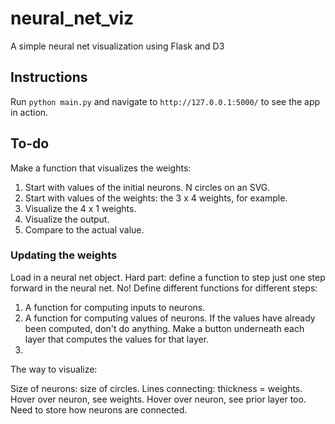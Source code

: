 # neural_net_viz
A simple neural net visualization using Flask and D3

## Instructions
Run `python main.py` and navigate to `http://127.0.0.1:5000/` to see the app in action.

## To-do
Make a function that visualizes the weights:

1. Start with values of the initial neurons.
N circles on an SVG.
2. Start with values of the weights: the 3 x 4 weights, for example.
3. Visualize the 4 x 1 weights.
4. Visualize the output.
5. Compare to the actual value.

### Updating the weights

Load in a neural net object.
Hard part: define a function to step just one step forward in the neural net.
No! Define different functions for different steps:
1. A function for computing inputs to neurons.
2. A function for computing values of neurons. If the values have already been computed, don't do anything.
  Make a button underneath each layer that computes the values for that layer.
3.
The way to visualize:

Size of neurons: size of circles.
Lines connecting: thickness = weights.
Hover over neuron, see weights. Hover over neuron, see prior layer too.
Need to store how neurons are connected. 
